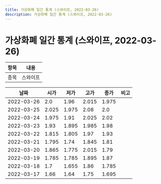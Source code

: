 ```yaml
---
title: 가상화폐 일간 통계 (스와이프, 2022-03-26)
description: 가상화폐 일간 통계 (스와이프, 2022-03-26)
---
```


가상화폐 일간 통계 (스와이프, 2022-03-26)
===

|항목|내용|
|--|--|
|종목|스와이프||마켓|KRW-SXP||종류|일 단위 캔들||기간|2022-03-17T09:00:00 - 2022-03-26T09:00:00|

|날짜|시가|저가|고가|종가|비고|
|--|--|--|--|--|--|
|2022-03-26|2.0|1.96|2.015|1.975|    |
|2022-03-25|2.025|1.975|2.08|2.0|    |
|2022-03-24|1.975|1.91|2.025|2.02|    |
|2022-03-23|1.93|1.895|1.985|1.98|    |
|2022-03-22|1.815|1.805|1.97|1.93|    |
|2022-03-21|1.795|1.74|1.845|1.81|    |
|2022-03-20|1.865|1.775|2.015|1.79|    |
|2022-03-19|1.785|1.785|1.895|1.87|    |
|2022-03-18|1.7|1.655|1.86|1.785|    |
|2022-03-17|1.66|1.64|1.75|1.695|    |
